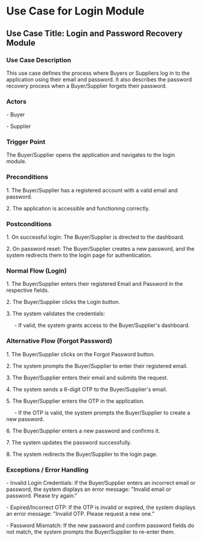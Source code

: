 ﻿# **Use Case for Login Module**
## **Use Case Title: Login and Password Recovery Module**
### **Use Case Description**
This use case defines the process where Buyers or Suppliers log in to the application using their email and password. It also describes the password recovery process when a Buyer/Supplier forgets their password.
### **Actors**
\- Buyer

\- Supplier
### **Trigger Point**
The Buyer/Supplier opens the application and navigates to the login module.
### **Preconditions**
1\. The Buyer/Supplier has a registered account with a valid email and password.

2\. The application is accessible and functioning correctly.
### **Postconditions**
1\. On successful login: The Buyer/Supplier is directed to the dashboard.

2\. On password reset: The Buyer/Supplier creates a new password, and the system redirects them to the login page for authentication.
### **Normal Flow (Login)**
1\. The Buyer/Supplier enters their registered Email and Password in the respective fields.

2\. The Buyer/Supplier clicks the Login button.

3\. The system validates the credentials:

`   `- If valid, the system grants access to the Buyer/Supplier's dashboard.
### **Alternative Flow (Forgot Password)**
1\. The Buyer/Supplier clicks on the Forgot Password button.

2\. The system prompts the Buyer/Supplier to enter their registered email.

3\. The Buyer/Supplier enters their email and submits the request.

4\. The system sends a 6-digit OTP to the Buyer/Supplier's email.

5\. The Buyer/Supplier enters the OTP in the application.

`   `- If the OTP is valid, the system prompts the Buyer/Supplier to create a new password.

6\. The Buyer/Supplier enters a new password and confirms it.

7\. The system updates the password successfully.

8\. The system redirects the Buyer/Supplier to the login page.
### **Exceptions / Error Handling**
\- Invalid Login Credentials: If the Buyer/Supplier enters an incorrect email or password, the system displays an error message: "Invalid email or password. Please try again."

\- Expired/Incorrect OTP: If the OTP is invalid or expired, the system displays an error message: "Invalid OTP. Please request a new one."

\- Password Mismatch: If the new password and confirm password fields do not match, the system prompts the Buyer/Supplier to re-enter them.
